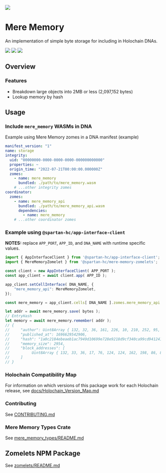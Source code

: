 [![](https://img.shields.io/crates/v/mere_memory_types?style=flat-square)](https://crates.io/crates/mere_memory_types)

# Mere Memory
An implementation of simple byte storage for including in Holochain DNAs.

[![](https://img.shields.io/github/issues-raw/spartan-holochain-counsel/hc-zome-mere-memory?style=flat-square)](https://github.com/spartan-holochain-counsel/hc-zome-mere-memory/issues)
[![](https://img.shields.io/github/issues-closed-raw/spartan-holochain-counsel/hc-zome-mere-memory?style=flat-square)](https://github.com/spartan-holochain-counsel/hc-zome-mere-memory/issues?q=is%3Aissue+is%3Aclosed)
[![](https://img.shields.io/github/issues-pr-raw/spartan-holochain-counsel/hc-zome-mere-memory?style=flat-square)](https://github.com/spartan-holochain-counsel/hc-zome-mere-memory/pulls)


## Overview

### Features

- Breakdown large objects into 2MB or less (2,097,152 bytes)
- Lookup memory by hash


## Usage

### Include `mere_memory` WASMs in DNA

Example using Mere Memory zomes in a DNA manifest (example)
```yaml
manifest_version: "1"
name: storage
integrity:
  uid: "00000000-0000-0000-0000-000000000000"
  properties: ~
  origin_time: "2022-07-21T00:00:00.000000Z"
  zomes:
    - name: mere_memory
      bundled: ./path/to/mere_memory.wasm
    # ...other integrity zomes
coordinator:
  zomes:
    - name: mere_memory_api
      bundled: ./path/to/mere_memory_api.wasm
      dependencies:
        - name: mere_memory
    # ...other coordinator zomes
```

### Example using `@spartan-hc/app-interface-client`

**NOTES:** replace `APP_PORT`, `APP_ID`, and `DNA_NAME` with runtime specific values.

```js
import { AppInterfaceClient } from '@spartan-hc/app-interface-client';
import { MereMemoryZomelet } from '@spartan-hc/mere-memory-zomelets';

const client = new AppInterfaceClient( APP_PORT );
const app_client = await client.app( APP_ID );

app_client.setCellInterface( DNA_NAME, {
    "mere_memory_api": MereMemoryZomelet,
});

const mere_memory = app_client.cells[ DNA_NAME ].zomes.mere_memory_api.functions;

let addr = await mere_memory.save( bytes );
// EntryHash
let memory = await mere_memory.remember( addr );
// {
//     "author": Uint8Array { 132, 32, 36, 161, 226, 10, 210, 252, 95, 97, 22, 166, 218, 112, 206, 215, 16, 18, 223, 224, 167, 38, 207, 69, 26, 174, 146, 123, 163, 163, 159, 5, 44, 98, 57, 10, 121, 88, 173 },
//     "published_at": 1696629542906,
//     "hash": "1a0c2184ebeaeb1ac7949d10699e728e9218d9cf340ca99cd9412413cd07e599",
//     "memory_size": 2954,
//     "block_addresses": [
//          Uint8Array { 132, 33, 36, 17, 76, 124, 124, 162, 198, 86, 83, 2, 196, 220, 74, 85, 113, 42, 191, 113, 202, 78, 140, 15, 247, 220, 148, 164, 35, 40, 242, 91, 127, 88, 54, 246, 28, 0, 148 }
//     ]
// }
```


### Holochain Compatibility Map
For information on which versions of this package work for each Holochain release, see
[docs/Holochain_Version_Map.md](docs/Holochain_Version_Map.md)


### Contributing

See [CONTRIBUTING.md](CONTRIBUTING.md)


### Mere Memory Types Crate
See [mere_memory_types/README.md](mere_memory_types/README.md)


## Zomelets NPM Package

See [zomelets/README.md](zomelets/README.md)
